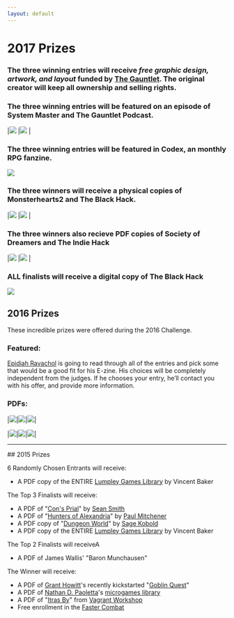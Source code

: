 ```yaml
---
layout: default
---
```

# 2017 Prizes

### The three winning entries will receive *free graphic design, artwork, and layout* funded by [The Gauntlet](http://www.gauntlet-rpg.com). The original creator will keep all ownership and selling rights.

### The three winning entries will be featured on an episode of System Master and The Gauntlet Podcast.
|[![]({{site.baseurl}}/assets/images/systemMastery.jpg)](https://systemmasterypodcast.com/)
|[![]({{site.baseurl}}/assets/images/gauntlet.png)](http://www.gauntlet-rpg.com)
|

### The three winning entries will be featured in Codex, an monthly RPG fanzine.
[![]({{site.baseurl}}/assets/images/codexZine.gif)](http://www.gauntlet-rpg.com/codex.html)

### The three winners will receive a physical copies of Monsterhearts2 and The Black Hack. 
|[![]({{site.baseurl}}/assets/images/monsterhearts2.jpg)](https://www.kickstarter.com/projects/averyalder/monsterhearts-2)
|[![]({{site.baseurl}}/assets/images/blackHack.png)](http://www.drivethrurpg.com/product/178359/The-Black-Hack)
|

### The three winners also recieve PDF copies of Society of Dreamers and The Indie Hack
|[![]({{site.baseurl}}/assets/images/societyofDreamers.jpg)](https://societyofdreamers.wordpress.com/)
|[![]({{site.baseurl}}/assets/images/indieHack.jpg)](https://www.drivethrurpg.com/product/192215/The-Indie-Hack?)
|

### ALL finalists will receive a digital copy of The Black Hack
[![]({{site.baseurl}}/assets/images/blackHack.png)](http://www.drivethrurpg.com/product/178359/The-Black-Hack)


## 2016 Prizes
These incredible prizes were offered during the 2016 Challenge.

### Featured:

[Epidiah Ravachol](http://www.worldswithoutmaster.com/) is going to read through all of the entries and pick some that would be a good fit for his E-zine. His choices will be completely independent from the judges. If he chooses your entry, he’ll contact you with his offer, and provide more information.

### PDFs:

|[<img src="http://schirduans.com/david/wp-content/uploads/2016/02/Screenshot-from-2016-03-09-102225-150x150.png">](http://www.bendutter.com/sigil-stone-publishing/vow-of-honor-rpg/)|[<img src="http://schirduans.com/david/wp-content/uploads/2016/02/c2EOii-e1459125500190-150x150.jpg">](https://gshowitt.itch.io/goblin-quest)|[<img src="http://schirduans.com/david/wp-content/uploads/2016/02/Screenshot-from-2016-03-09-102046-150x150.png">](http://www.vivienfeasson.com/perdus-sous-la-pluie/lost-in-the-rain/)|

|[<img src="http://schirduans.com/david/wp-content/uploads/2016/02/photo-original-1-150x150.jpg">](http://bullypulpitgames.com/games/the-warren/)|[<img src="http://schirduans.com/david/wp-content/uploads/2016/02/photo-original-150x150.jpg">](https://www.kickstarter.com/projects/tregenza/age-of-legends-epic-adventures-small-rules-tableto)|[<img src="http://schirduans.com/david/wp-content/uploads/2016/02/Screenshot-from-2016-04-01-120946-150x150.png">](http://www.drivethrurpg.com/product/170182/The-sky-is-gray-and-you-are-distressed?src=slider_view)|

<hr>
## 2015 Prizes

6 Randomly Chosen Entrants will receive:
 * A PDF copy of the ENTIRE [Lumpley Games Library](http://www.lumpley.com/) by Vincent Baker

 The Top 3 Finalists will receive:
 * A PDF of "[Con's Prial](https://payhip.com/b/gyf6)" by [Sean Smith](https://plus.google.com/u/0/+SeanSmithMINDREADER/about)
 * A PDF of "[Hunters of Alexandria](https://www.patreon.com/creation?hid=1854457)" by [Paul Mitchener](https://rpgimaginarium.wordpress.com/)
 * A PDF copy of "[Dungeon World](http://www.dungeon-world.com/)" by [Sage Kobold](http://www.dungeon-world.com/#contact)
 * A PDF copy of the ENTIRE [Lumpley Games Library](http://www.lumpley.com/) by Vincent Baker

The Top 2 Finalists will receiveA
 * A PDF of James Wallis' "Baron Munchausen"

 The Winner will receive:
 * A PDF of [Grant Howitt](http://lookrobot.co.uk/about-grant-howitt/)'s recently kickstarted "[Goblin Quest](https://www.kickstarter.com/projects/gshowitt/goblin-quest-a-tabletop-rpg-of-fatal-ineptitude)"
 * A PDF of [Nathan D. Paoletta](http://ndpdesign.com/)'s [microgames library](http://ndpdesign.com/ndp-microgame-series/)
 * A PDF of "[Itras By](http://drivethrurpg.com/product/107617/Itras-By-English)" from [Vagrant Workshop](http://drivethrurpg.com/browse/pub/2579/Vagrant-Workshop)
 * Free enrollment in the [Faster Combat](http://FasterCombat.com)